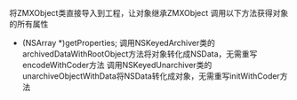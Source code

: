将ZMXObject类直接导入到工程，让对象继承ZMXObject
调用以下方法获得对象的所有属性
- (NSArray *)getProperties;
调用NSKeyedArchiver类的archivedDataWithRootObject方法将对象转化成NSData，无需重写encodeWithCoder方法
调用NSKeyedUnarchiver类的unarchiveObjectWithData将NSData转化成对象，无需重写initWithCoder方法
